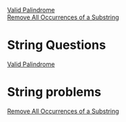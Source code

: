 [Valid Palindrome](https://leetcode.com/problems/valid-palindrome/)  
[Remove All Occurrences of a Substring](https://leetcode.com/problems/remove-all-occurrences-of-a-substring/)
# String Questions

[Valid Palindrome](https://leetcode.com/problems/valid-palindrome/submissions/1754649678/)
# String problems
[Remove All Occurrences of a Substring](https://leetcode.com/problems/remove-all-occurrences-of-a-substring/)
